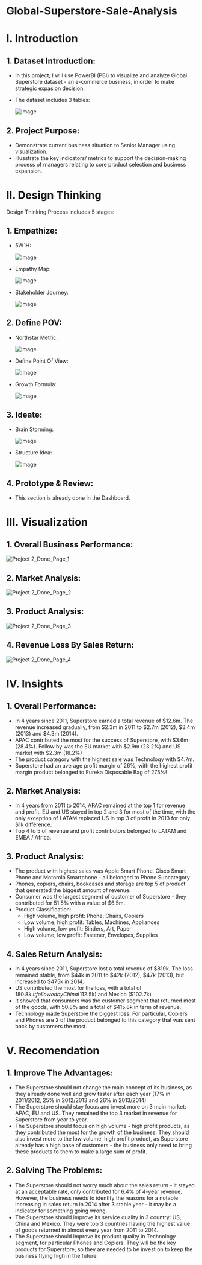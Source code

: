 # Global-Superstore-Sale-Analysis
# I. Introduction
## 1. Dataset Introduction:
- In this project, I will use PowerBI (PBI) to visualize and analyze Global Superstore dataset - an e-commerce business, in order to make strategic expasion decision.
- The dataset includes 3 tables:

  ![image](https://github.com/user-attachments/assets/acf8ac71-d8c1-4dce-99fa-e7754106b89e)
## 2. Project Purpose:
- Demonstrate current business situation to Senior Manager using visualization.
- Illusstrate the key indicators/ metrics to support the decision-making process of managers relating to core product selection and business expansion.
# II. Design Thinking
Design Thinking Process includes 5 stages:
## 1. Empathize:
- 5W1H:

  ![image](https://github.com/user-attachments/assets/dd34420a-7efc-47af-aa3a-70ddeea62bca)
- Empathy Map:

  ![image](https://github.com/user-attachments/assets/f593b90d-6939-438a-ae3d-5510d7afb0eb)
- Stakeholder Journey:

  ![image](https://github.com/user-attachments/assets/dd99281d-04ee-4b2c-9919-dd6681a14baa)
## 2. Define POV:
- Northstar Metric:

  ![image](https://github.com/user-attachments/assets/f0f08377-e647-4cb9-bcec-48734de20023)
- Define Point Of View:

  ![image](https://github.com/user-attachments/assets/5009dc04-9a0e-4181-b8c8-356de487df1f)
- Growth Formula:

  ![image](https://github.com/user-attachments/assets/ec960ff4-fa25-4287-965c-001481b47725)
## 3. Ideate:
- Brain Storming:

  ![image](https://github.com/user-attachments/assets/5a2729ad-037b-4c66-ab43-91b7ce227149)
- Structure Idea:

  ![image](https://github.com/user-attachments/assets/37e6dc61-610a-4e69-930e-cff7b067b808)
## 4. Prototype & Review:
- This section is already done in the Dashboard.
# III. Visualization
## 1. Overall Business Performance:

![Project 2_Done_Page_1](https://github.com/user-attachments/assets/3208c54b-2e77-46ac-a7e9-45612252cb7b)
## 2. Market Analysis:

![Project 2_Done_Page_2](https://github.com/user-attachments/assets/b25bae83-969b-4c31-b5f9-69f4df7a99ea)
## 3. Product Analysis:

![Project 2_Done_Page_3](https://github.com/user-attachments/assets/9685ff63-934c-478a-aeaa-9b6c9f91bfb2)
## 4. Revenue Loss By Sales Return:

![Project 2_Done_Page_4](https://github.com/user-attachments/assets/f8e80cb3-d4c1-4e5e-8bd6-403b5941fb91)
# IV. Insights
## 1. Overall Performance:
- In 4 years since 2011, Superstore earned a total revenue of $12.6m. The revenue increased gradually, from $2.3m in 2011 to $2.7m (2012), $3.4m (2013) and $4.3m (2014).
- APAC contributed the most for the success of Superstore, with $3.6m (28.4%). Follow by was the EU market with $2.9m (23.2%) and US market with $2.3m (18.2%)
- The product category with the highest sale was Technology with $4.7m.
- Superstore had an average profit margin of 26%, with the highest profit margin product belonged to Eureka Disposable Bag of 275%!
## 2. Market Analysis:
- In 4 years from 2011 to 2014, APAC remained at the top 1 for revenue and profit. EU and US stayed in top 2 and 3 for most of the time, with the only exception of LATAM replaced US in top 3 of profit in 2013 for only $1k difference.
- Top 4 to 5 of revenue and profit contributors belonged to LATAM and EMEA / Africa.
## 3. Product Analysis:
- The product with highest sales was Apple Smart Phone, Cisco Smart Phone and Motorola Smartphone - all belonged to Phone Subcategory
- Phones, copiers, chairs, bookcases and storage are top 5 of product that generated the biggest amount of revenue.
- Consumer was the largest segment of customer of Superstore - they contributed for 51.5% with a value of $6.5m.
- Product Classification:
  - High volume, high profit: Phone, Chairs, Copiers
  - Low volume, high profit: Tables, Machines, Appliances
  - High volume, low profit: Binders, Art, Paper
  - Low volume, low profit: Fastener, Envelopes, Supplies
## 4. Sales Return Analysis:
- In 4 years since 2011, Superstore lost a total revenue of $819k. The loss remained stable, from $44k in 2011 to $42k (2012), $47k (2013), but increased to $475k in 2014.
- US contributed the most for the loss, with a total of $180.8k. It followed by China ($112.5k) and Mexico ($102.7k)
- It showed that consumers was the customer segment that returned most of the goods, with 50.8% and a total of $415.8k in term of revenue.
- Technology made Superstore the biggest loss. For particular, Copiers and Phones are 2 of the product belonged to this category that was sent back by customers the most.

# V. Recomendation
## 1. Improve The Advantages:
- The Superstore should not change the main concept of its business, as they already done well and grow faster after each year (17% in 2011/2012, 25% in 2012/2013 and 26% in 2013/2014)
- The Superstore should stay focus and invest more on 3 main market: APAC, EU and US. They remained the top 3 market in revenue for Superstore from year to year.
- The Superstore should focus on high volume - high profit products, as they contributed the most for the growth of the business. They should also invest more to the low volume, high profit product, as Superstore already has a high base of customers - the business only need to bring these products to them to make a large sum of profit.
## 2. Solving The Problems:
- The Superstore should not worry much about the sales return - it stayed at an acceptable rate, only contributed for 6.4% of 4-year revenue. However, the business needs to identify the reasons for a notable increasing in sales return in 2014 after 3 stable year - it may be a indicator for something going wrong.
- The Superstore should improve its service quality in 3 country: US, China and Mexico. They were top 3 countries having the highest value of goods returned in almost every year from 2011 to 2014.
- The Superstore should improve its product quality in Technology segment, for particular Phones and Copiers. They will be the key products for Superstore, so they are needed to be invest on to keep the business flying high in the future.









